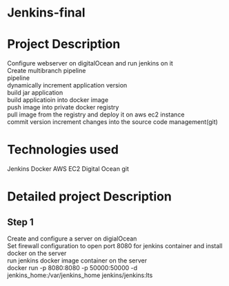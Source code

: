 # Jenkins-final
# Project Description

   Configure webserver on digitalOcean and run jenkins on it <br/>
   Create multibranch pipeline <br/>
   pipeline <br/>
   dynamically increment application version <br/>
   build jar application <br/>
   build applicatioin into docker image <br/>
   push image into private docker registry <br/>
   pull image from the registry and deploy it on aws ec2 instance <br/>
   commit version increment changes into the source code management(git) <br/>
  
  

# Technologies used
  Jenkins
  Docker
  AWS EC2
  Digital Ocean
  git
# Detailed project Description
## Step 1
  Create and configure a server on digialOcean <br/>
  Set firewall configuration to open port 8080 for jenkins container and install docker on the server <br/>
  run jenkins docker image container on the server <br/>
           docker run -p 8080:8080 -p 50000:50000 -d jenkins_home:/var/jenkins_home jenkins/jenkins:lts
       

